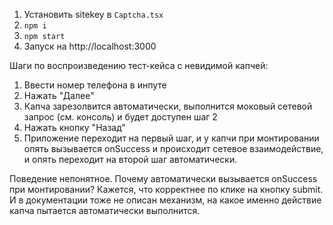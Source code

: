 1. Установить sitekey в `Captcha.tsx`
2. `npm i`
3. `npm start`
4. Запуск на http://localhost:3000

Шаги по воспроизведению тест-кейса с невидимой капчей:

1. Ввести номер телефона в инпуте
2. Нажать "Далее"
3. Капча зарезолвится автоматически, выполнится моковый сетевой запрос (см. консоль) и будет доступен шаг 2
4. Нажать кнопку "Назад"
5. Приложение переходит на первый шаг, и у капчи при монтировании опять вызывается onSuccess и происходит сетевое взаимодействие, и опять переходит на второй шаг автоматически.

Поведение непонятное. Почему автоматически вызывается onSuccess при монтировании? Кажется, что корректнее по клике на кнопку submit. И в документации тоже не описан механизм, на какое именно действие капча пытается автоматически выполнится.
